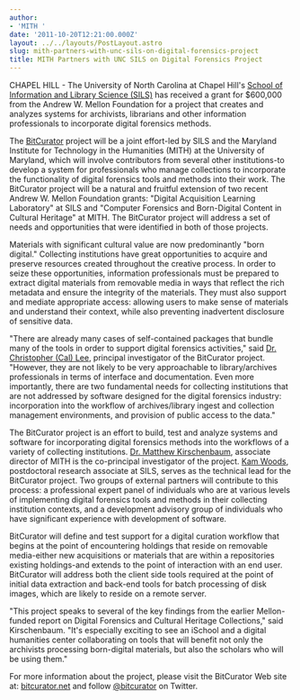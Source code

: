 ```yaml
---
author:
- 'MITH '
date: '2011-10-20T12:21:00.000Z'
layout: ../../layouts/PostLayout.astro
slug: mith-partners-with-unc-sils-on-digital-forensics-project
title: MITH Partners with UNC SILS on Digital Forensics Project
---
```


CHAPEL HILL - The University of North Carolina at Chapel Hill's [School of Information and Library Science (SILS)](http://sils.unc.edu/) has received a grant for \$600,000 from the Andrew W. Mellon Foundation for a project that creates and analyzes systems for archivists, librarians and other information professionals to incorporate digital forensics methods.

The [BitCurator](http://bitcurator.net/) project will be a joint effort-led by SILS and the Maryland Institute for Technology in the Humanities (MITH) at the University of Maryland, which will involve contributors from several other institutions-to develop a system for professionals who manage collections to incorporate the functionality of digital forensics tools and methods into their work. The BitCurator project will be a natural and fruitful extension of two recent Andrew W. Mellon Foundation grants: "Digital Acquisition Learning Laboratory" at SILS and "Computer Forensics and Born-Digital Content in Cultural Heritage" at MITH. The BitCurator project will address a set of needs and opportunities that were identified in both of those projects.

Materials with significant cultural value are now predominantly "born digital." Collecting institutions have great opportunities to acquire and preserve resources created throughout the creative process. In order to seize these opportunities, information professionals must be prepared to extract digital materials from removable media in ways that reflect the rich metadata and ensure the integrity of the materials. They must also support and mediate appropriate access: allowing users to make sense of materials and understand their context, while also preventing inadvertent disclosure of sensitive data.

"There are already many cases of self-contained packages that bundle many of the tools in order to support digital forensics activities," said [Dr. Christopher (Cal) Lee](http://www.ils.unc.edu/callee/), principal investigator of the BitCurator project. "However, they are not likely to be very approachable to library/archives professionals in terms of interface and documentation. Even more importantly, there are two fundamental needs for collecting institutions that are not addressed by software designed for the digital forensics industry: incorporation into the workflow of archives/library ingest and collection management environments, and provision of public access to the data."

The BitCurator project is an effort to build, test and analyze systems and software for incorporating digital forensics methods into the workflows of a variety of collecting institutions. [Dr. Matthew Kirschenbaum](//mkirschenbaum.wordpress.com/), associate director of MITH is the co-principal investigator of the project. [Kam Woods](//sils.unc.edu/people/faculty/post-doc-faculty), postdoctoral research associate at SILS, serves as the technical lead for the BitCurator project. Two groups of external partners will contribute to this process: a professional expert panel of individuals who are at various levels of implementing digital forensics tools and methods in their collecting institution contexts, and a development advisory group of individuals who have significant experience with development of software.

BitCurator will define and test support for a digital curation workflow that begins at the point of encountering holdings that reside on removable media-either new acquisitions or materials that are within a repositories existing holdings-and extends to the point of interaction with an end user. BitCurator will address both the client side tools required at the point of initial data extraction and back-end tools for batch processing of disk images, which are likely to reside on a remote server.

"This project speaks to several of the key findings from the earlier Mellon-funded report on Digital Forensics and Cultural Heritage Collections," said Kirschenbaum. "It's especially exciting to see an iSchool and a digital humanities center collaborating on tools that will benefit not only the archivists processing born-digital materials, but also the scholars who will be using them."

For more information about the project, please visit the BitCurator Web site at: [bitcurator.net](http://bitcurator.net/) and follow [@bitcurator](//twitter.com/bitcurator) on Twitter.